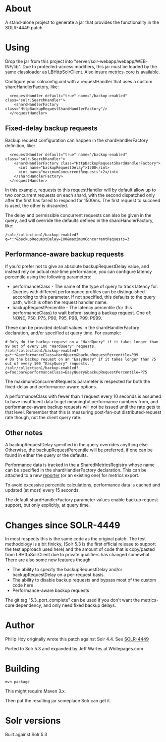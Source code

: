 
About
==========

A stand-alone project to generate a jar that provides the functionality in the SOLR-4449 patch.


Using
=======

Drop the jar from this project into "server/solr-webapp/webapp/WEB-INF/lib". Due to protected-access modifiers, 
this jar must be loaded by the same classloader as LBHttpSolrClient. 
Also insure [metrics-core](http://search.maven.org/#artifactdetails%7Cio.dropwizard.metrics%7Cmetrics-core%7C3.1.2%7Cbundle)
is available.

Configure your solrconfig.xml with a requestHandler that uses a custom shardHandlerFactory, like:

      <requestHandler default="true" name="/backup-enabled" class="solr.SearchHandler">
        <shardHandlerFactory class="HttpBackupRequestShardHandlerFactory"/>
      </requestHandler>


Fixed-delay backup requests
-----------------------------

Backup request configuration can happen in the shardHandlerFactory definition, like:

      <requestHandler default="true" name="/backup-enabled" class="solr.SearchHandler">
        <shardHandlerFactory class="HttpBackupRequestShardHandlerFactory">
          <int name="backupRequestDelay">1500</int>
          <int name="maximumConcurrentRequests">2</int>
        </shardHandlerFactory>
      </requestHandler>

In this example, requests to this requestHandler will by default allow up to two concurrent 
requests on each shard, with the second dispatched only after the first has failed to respond 
for 1500ms. The first request to succeed is used, the other is discarded.

The delay and permissible concurrent requests can also be given in the query, and will override
the defaults defined in the shardHandlerFactory, like:

    /solr/collection1/backup-enabled?q=*:*&backupRequestDelay=100&maximumConcurrentRequests=3

Performance-aware backup requests
---------------------------------

If you'd prefer not to give an absolute backupRequestDelay value, and instead rely on actual
real-time performance, you can configure latency percentile using the following parameters:

* performanceClass - The name of the type of query to track latency for. Queries with different performance profiles
can be distinguished according to this parameter. If not specified, this defaults to the query path, which is often 
the request handler name.
* backupRequestPercentile - The latency percentile (for this performanceClass) to wait before issuing a backup 
request. One of: NONE, P50, P75, P90, P95, P98, P99, P999.

These can be provided default values in the shardHandlerFactory declaration, and/or specified at query time. For example:

    # Only do the backup request on a "HardQuery" if it takes longer than 99 out of every 100 "HardQuery" requests.
    /solr/collection1/backup-enabled?q=*:*&performanceClass=HardQuery&backupRequestPercentile=P99
    # Do the backup request on an "EasyQuery" if it takes longer than 75 out of every 100 "EasyQuery" requests. 
    /solr/collection1/backup-enabled?q=foo:bar&performanceClass=EasyQuery&backupRequestPercentile=P75

The maximumConcurrentRequests parameter is respected for both the fixed-delay and performance-aware options.

A performanceClass with fewer than 1 request every 10 seconds is assumed to have insufficent data to get meaningful 
performance numbers from, and performance-aware backup requests will not be issued until the rate gets to that level.
Remember that this is measuring post-fan-out distributed-request rate though, not the client query rate.


Other notes
------------

A backupRequestDelay specified in the query overrides anything else. Otherwise, the backupRequestPercentile will
be preferred, if one can be found in either the query or the defaults.

Performance data is tracked in the a SharedMetricsRegistry whose name can be specified in the shardHandlerFactory 
declaration. 
This can be attached to a new [reporter](https://dropwizard.github.io/metrics/3.1.0/manual/core/#reporters) (or an existing one) for metrics export.

To avoid excessive percentile calculations, performance data is cached and updated (at most) every 15 seconds.

The default shardHandlerFactory parameter values enable backup request support, but only explicitly, at query time.



Changes since SOLR-4449
=======================

In most respects this is the same code as the original patch. The test methodology is a bit finicky, (Solr 5.3 is the 
first official release to support the test approach used here) and the amount of code that is copy/pasted from 
LBHttpSolrClient due to private qualifiers has changed somewhat. There are also some new features though.
       
* The ability to specify the backupRequestDelay and/or backupRequestDelay on a per-request basis.
* The ability to disable backup requests and bypass most of the custom code here
* Performance-aware backup requests

The git tag "5.3_port_complete" can be used if you don't want the metrics-core dependency, and only 
need fixed backup delays. 

Author
==========

Philip Hoy originally wrote this patch against Solr 4.4. 
See [SOLR-4449](https://issues.apache.org/jira/browse/SOLR-4449)

Ported to Solr 5.3 and expanded by Jeff Wartes at Whitepages.com

Building
==========

    mvn package
   
This might require Maven 3.x. 

Then put the resulting jar someplace Solr can get it.   
    
Solr versions
=============
    
Built against Solr 5.3
  
